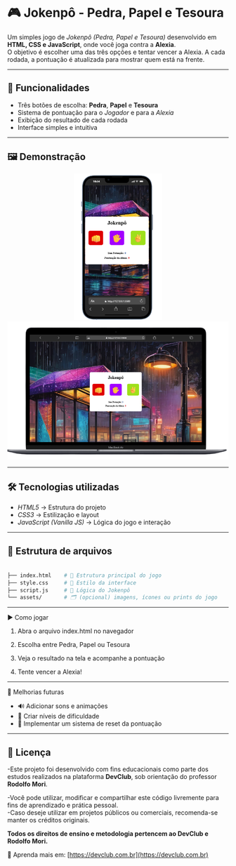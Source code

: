 # 🎮 Jokenpô - Pedra, Papel e Tesoura

Um simples jogo de *Jokenpô (Pedra, Papel e Tesoura)* desenvolvido em <strong>HTML, CSS e JavaScript</strong>, onde você joga contra a **Alexia**.  
O objetivo é escolher uma das três opções e tentar vencer a Alexia. A cada rodada, a pontuação é atualizada para mostrar quem está na frente.  

---

## 🚀 Funcionalidades

- Três botões de escolha: **Pedra**, **Papel** e **Tesoura** 
- Sistema de pontuação para o *Jogador* e para a *Alexia*  
- Exibição do resultado de cada rodada  
- Interface simples e intuitiva  

---

## 🖼 Demonstração


<p align="center">
  <img src="img/Jokenpô-mob.png" width="200"/>
  <img src="img/Jokenpô-pc.png" width="550"/>
</p>

---

## 🛠 Tecnologias utilizadas

- *HTML5* → Estrutura do projeto  
- *CSS3* → Estilização e layout  
- *JavaScript (Vanilla JS)* → Lógica do jogo e interação

---

## 📂 Estrutura de arquivos

```bash

├── index.html    # 🧱 Estrutura principal do jogo
├── style.css     # 🎨 Estilo da interface
├── script.js     # 🧠 Lógica do Jokenpô
└── assets/       # 🗂️ (opcional) imagens, ícones ou prints do jogo
```
---

▶ Como jogar

1. Abra o arquivo index.html no navegador

2. Escolha entre Pedra, Papel ou Tesoura

3. Veja o resultado na tela e acompanhe a pontuação

4. Tente vencer a Alexia!

---

📌 Melhorias futuras

- 🔊 Adicionar sons e animações  
- 🎯 Criar níveis de dificuldade  
- 🔄 Implementar um sistema de reset da pontuação  


---

## 📄 Licença

-Este projeto foi desenvolvido com fins educacionais como parte dos estudos realizados na plataforma **DevClub**, sob orientação do professor **Rodolfo Mori**.

-Você pode utilizar, modificar e compartilhar este código livremente para fins de aprendizado e prática pessoal.  
-Caso deseje utilizar em projetos públicos ou comerciais, recomenda-se manter os créditos originais.

**Todos os direitos de ensino e metodologia pertencem ao DevClub e Rodolfo Mori.**

🚀 Aprenda mais em: [https://devclub.com.br](https://devclub.com.br)
